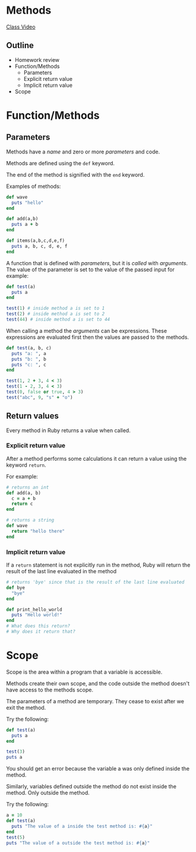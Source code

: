 # Methods
[Class Video](https://youtu.be/G3_qDM0DjFM)

## Outline
* Homework review
* Function/Methods
  * Parameters
  * Explicit return value
  * Implicit return value
* Scope


# Function/Methods

## Parameters

Methods have a *name* and zero or more *parameters* and code.

Methods are defined using the `def` keyword.

The end of the method is signified with the `end` keyword.

Examples of methods:

```ruby
def wave
  puts "hello"
end
```

```ruby
def add(a,b)
  puts a + b
end
```

```ruby
def items(a,b,c,d,e,f)
  puts a, b, c, d, e, f
end
```

A function that is defined with *parameters*, but it is *called* with *arguments*.
The value of the parameter is set to the value of the passed input for example:

```ruby
def test(a)
  puts a
end

test(1) # inside method a is set to 1
test(2) # inside method a is set to 2
test(44) # inside method a is set to 44
```

When calling a method the *arguments* can be expressions. These expressions are evaluated first then the values are passed to the methods.

```ruby
def test(a, b, c)
  puts "a: ", a
  puts "b: ", b
  puts "c: ", c
end

test(1, 2 + 3, 4 < 3)
test(1 - 2, 3, 4 < 3)
test(0, false or true, 4 > 3)
test("abc", 9, "s" + "o")
```

## Return values
Every method in Ruby returns a value when called.

### Explicit return value
After a method performs some calculations it can return a value using the keyword `return`.

For example:

```ruby
# returns an int
def add(a, b)
  c = a + b
  return c
end
```

```ruby
# returns a string
def wave
  return "hello there"
end
```

### Implicit return value
If a `return` statement is not explicitly run in the method,
Ruby will return the result of the last line evaluated in the method

```ruby
# returns 'bye' since that is the result of the last line evaluated
def bye
  "bye"
end
```

```ruby
def print_hello_world
  puts "Hello world!"
end
# What does this return?
# Why does it return that?
```

# Scope

Scope is the area within a program that a variable is accessible.

Methods create their own scope, and the code outside the method doesn't have access to the methods scope.

The parameters of a method are temporary. They cease to exist after we exit the method.

Try the following:

```ruby
def test(a)
  puts a
end

test(3)
puts a
```
You should get an error because the variable a was only defined inside the method.

Similarly, variables defined outside the method do not exist inside the method. Only outside the method.

Try the following:

```ruby
a = 10
def test(a)
  puts "The value of a inside the test method is: #{a}"
end
test(5)
puts "The value of a outside the test method is: #{a}"
```

